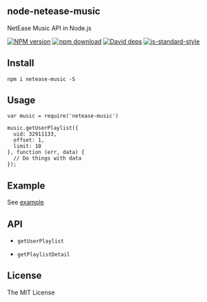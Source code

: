 node-netease-music
---

NetEase Music API in Node.js

[![NPM version][npm-image]][npm-url]
[![npm download][download-image]][download-url]
[![David deps][david-image]][david-url]
[![js-standard-style](https://img.shields.io/badge/code%20style-standard-brightgreen.svg?style=flat-square)](http://standardjs.com/)

[npm-image]: https://img.shields.io/npm/v/netease-music.svg?style=flat-square
[npm-url]: https://npmjs.org/package/netease-music
[download-image]: https://img.shields.io/npm/dm/netease-music.svg?style=flat-square
[download-url]: https://npmjs.org/package/netease-music
[david-image]: https://img.shields.io/david/SFantasy/node-netease-music.svg?style=flat-square
[david-url]: https://david-dm.org/SFantasy/node-netease-music

## Install

```
npm i netease-music -S
```

## Usage

```
var music = require('netease-music')

music.getUserPlaylist({
  uid: 32911133,
  offset: 1,
  limit: 10
}, function (err, data) {
  // Do things with data
});
```

## Example

See [example](example/examples.js)

## API

- `getUserPlaylist`

- `getPlaylistDetail`

## License

The MIT License
